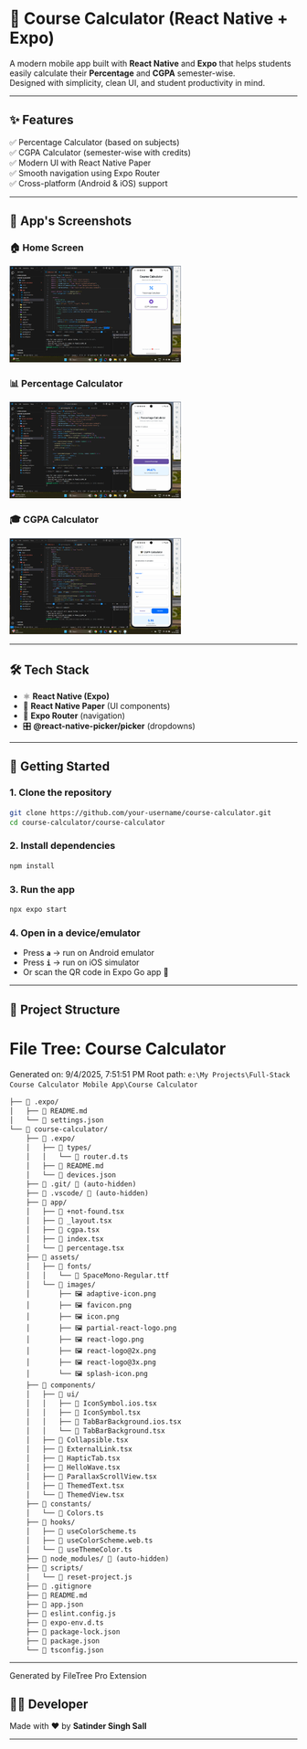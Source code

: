 # 📘 Course Calculator (React Native + Expo)

A modern mobile app built with **React Native** and **Expo** that helps students easily calculate their **Percentage** and **CGPA** semester-wise.  
Designed with simplicity, clean UI, and student productivity in mind.

---

## ✨ Features

✅ Percentage Calculator (based on subjects)  
✅ CGPA Calculator (semester-wise with credits)  
✅ Modern UI with React Native Paper  
✅ Smooth navigation using Expo Router  
✅ Cross-platform (Android & iOS) support

---

## 📸 App's Screenshots

### 🏠 Home Screen

<img src="./assets/images/HomeScreen.png" alt="Home Screen" width="300" />

### 📊 Percentage Calculator

<img src="./assets/images/PercentageScreen.png" alt="Percentage Calculator Screen" width="300" />

### 🎓 CGPA Calculator

<img src="./assets/images/CGPAScreen.png" alt="CGPA Calculator Screen" width="300" />

---

## 🛠️ Tech Stack

- ⚛️ **React Native (Expo)**
- 🎨 **React Native Paper** (UI components)
- 🧭 **Expo Router** (navigation)
- 🎛️ **@react-native-picker/picker** (dropdowns)

---

## 🚀 Getting Started

### 1. Clone the repository

```bash
git clone https://github.com/your-username/course-calculator.git
cd course-calculator/course-calculator
```

### 2. Install dependencies

```bash
npm install
```

### 3. Run the app

```bash
npx expo start
```

### 4. Open in a device/emulator

- Press **`a`** → run on Android emulator
- Press **`i`** → run on iOS simulator
- Or scan the QR code in Expo Go app 📱

---

## 📂 Project Structure

# File Tree: Course Calculator

Generated on: 9/4/2025, 7:51:51 PM
Root path: `e:\My Projects\Full-Stack Course Calculator Mobile App\Course Calculator`

```
├── 📁 .expo/
│   ├── 📖 README.md
│   └── 📄 settings.json
└── 📁 course-calculator/
    ├── 📁 .expo/
    │   ├── 📁 types/
    │   │   └── 📄 router.d.ts
    │   ├── 📖 README.md
    │   └── 📄 devices.json
    ├── 📁 .git/ 🚫 (auto-hidden)
    ├── 📁 .vscode/ 🚫 (auto-hidden)
    ├── 📁 app/
    │   ├── 📄 +not-found.tsx
    │   ├── 📄 _layout.tsx
    │   ├── 📄 cgpa.tsx
    │   ├── 📄 index.tsx
    │   └── 📄 percentage.tsx
    ├── 📁 assets/
    │   ├── 📁 fonts/
    │   │   └── 📄 SpaceMono-Regular.ttf
    │   └── 📁 images/
    │       ├── 🖼️ adaptive-icon.png
    │       ├── 🖼️ favicon.png
    │       ├── 🖼️ icon.png
    │       ├── 🖼️ partial-react-logo.png
    │       ├── 🖼️ react-logo.png
    │       ├── 🖼️ react-logo@2x.png
    │       ├── 🖼️ react-logo@3x.png
    │       └── 🖼️ splash-icon.png
    ├── 📁 components/
    │   ├── 📁 ui/
    │   │   ├── 📄 IconSymbol.ios.tsx
    │   │   ├── 📄 IconSymbol.tsx
    │   │   ├── 📄 TabBarBackground.ios.tsx
    │   │   └── 📄 TabBarBackground.tsx
    │   ├── 📄 Collapsible.tsx
    │   ├── 📄 ExternalLink.tsx
    │   ├── 📄 HapticTab.tsx
    │   ├── 📄 HelloWave.tsx
    │   ├── 📄 ParallaxScrollView.tsx
    │   ├── 📄 ThemedText.tsx
    │   └── 📄 ThemedView.tsx
    ├── 📁 constants/
    │   └── 📄 Colors.ts
    ├── 📁 hooks/
    │   ├── 📄 useColorScheme.ts
    │   ├── 📄 useColorScheme.web.ts
    │   └── 📄 useThemeColor.ts
    ├── 📁 node_modules/ 🚫 (auto-hidden)
    ├── 📁 scripts/
    │   └── 📄 reset-project.js
    ├── 🚫 .gitignore
    ├── 📖 README.md
    ├── 📄 app.json
    ├── 📄 eslint.config.js
    ├── 📄 expo-env.d.ts
    ├── 📄 package-lock.json
    ├── 📄 package.json
    └── 📄 tsconfig.json
```

---

Generated by FileTree Pro Extension

## 🧑‍💻 Developer

Made with ❤️ by **Satinder Singh Sall**

---

```

```
